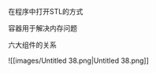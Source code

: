 在程序中打开STL的方式

[](https://www.notion.soundefined)

容器用于解决内存问题

  

六大组件的关系

![[images/Untitled 38.png|Untitled 38.png]]